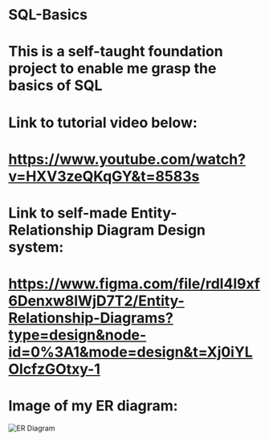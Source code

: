 # SQL-Basics
# This is a self-taught foundation project to enable me grasp the basics of SQL
# Link to tutorial video below:
# https://www.youtube.com/watch?v=HXV3zeQKqGY&t=8583s
# Link to self-made Entity-Relationship Diagram Design system:
# https://www.figma.com/file/rdl4l9xf6Denxw8lWjD7T2/Entity-Relationship-Diagrams?type=design&node-id=0%3A1&mode=design&t=Xj0iYLOlcfzGOtxy-1
# Image of my ER diagram:
![ER Diagram](https://github.com/Benedict-Ik/SQL-Basics/assets/38637293/57ae9ba1-0b2f-4b6f-b997-cf2f2e341d7f)
